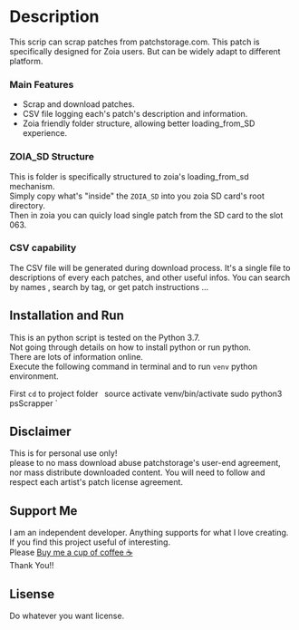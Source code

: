# Description
This scrip can scrap patches from patchstorage.com. This patch is specifically designed for Zoia users. But can be widely adapt to different platform.  


### Main Features
- Scrap and download patches.
- CSV file logging each's patch's description and information.
- Zoia friendly folder structure, allowing better loading_from_SD experience.

### ZOIA_SD Structure
This is folder is specifically structured to zoia's loading_from_sd mechanism.  
Simply copy what's "inside" the `ZOIA_SD` into you zoia SD card's root directory.   
Then in zoia you can quicly load single patch from the SD card to the slot 063.

### CSV capability
The CSV file will be generated during download process.
It's a single file to descriptions of every each patches, and other useful infos.
You can search by names , search by tag, or get patch instructions ...    


## Installation and Run
This is an python script is tested on the Python 3.7.  
Not going through details on how to install python or run python.   
There are lots of information online.     
Execute the following command in terminal and to run `venv` python environment.

First `cd` to project folder`
`
source activate venv/bin/activate
sudo python3 psScrapper 
`  

## Disclaimer
This is for personal use only!  
please to no mass download abuse patchstorage's user-end agreement, nor mass distribute downloaded content. You will need to follow and respect each artist's patch license agreement.


## Support Me
I am an independent developer. Anything supports for what I love creating. If you find this project useful of interesting.   
Please [Buy me a cup of coffee ☕](http://tinyurl.com/y4jezlod)   
Thank You!! 


## Lisense
Do whatever you want license. 